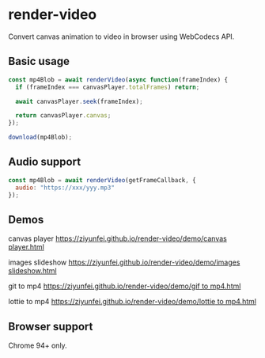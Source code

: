 # render-video
Convert canvas animation to video in browser using WebCodecs API.

## Basic usage
```javascript
const mp4Blob = await renderVideo(async function(frameIndex) {
  if (frameIndex === canvasPlayer.totalFrames) return;

  await canvasPlayer.seek(frameIndex);

  return canvasPlayer.canvas;
});

download(mp4Blob);
```

## Audio support
```javascript
const mp4Blob = await renderVideo(getFrameCallback, {
  audio: "https://xxx/yyy.mp3"
});
```

## Demos
canvas player [https://ziyunfei.github.io/render-video/demo/canvas player.html](https://ziyunfei.github.io/render-video/demo/canvas%20player.html)

images slideshow [https://ziyunfei.github.io/render-video/demo/images slideshow.html](https://ziyunfei.github.io/render-video/demo/images%20slideshow.html)

git to mp4 [https://ziyunfei.github.io/render-video/demo/gif to mp4.html](https://ziyunfei.github.io/render-video/demo/gif%20to%20mp4.html)

lottie to mp4 [https://ziyunfei.github.io/render-video/demo/lottie to mp4.html](https://ziyunfei.github.io/render-video/demo/lottie%20to%20mp4.html)

## Browser support
Chrome 94+ only.

